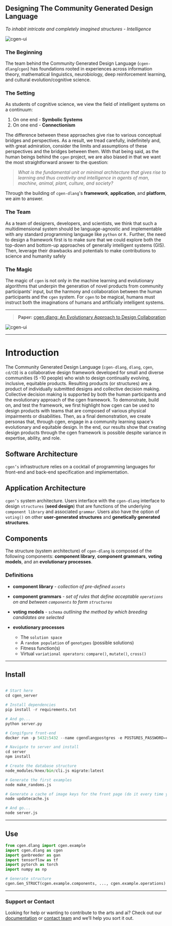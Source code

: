 ## Designing The Community Generated Design Language
_To inhabit intricate and completely imagined structures - Intelligence_

![cgen-ui](https://storage.googleapis.com/root-proposal-1246/CGEN/Papers/ACMFAccT2021/ui-proto/cgen-proto-4-purely-components-on.png)

### The Beginning
The team behind the Community Generated Design Language (`cgen-dlang`/`cgen`) has foundations rooted in experiences across information theory, mathematical linguistics, neurobiology, deep reinforcement learning, and cultural evolution/cognitive science.

### The Setting
As students of cognitive science, we view the field of intelligent systems on a continuum: 

1. On one end - **Symbolic Systems**
2. On one end - **Connectionism**

The difference between these approaches give rise to various conceptual bridges and perspectives. As a result, we tread carefully, indefinitely and, with great admiration, consider the limits and assumptions of these perspectives and the bridges between them. With that being said, as the human beings behind the `cgen` project, we are also biased in that we want the most straightforward answer to the question:

>_What is the fundamental unit or minimal architecture that gives rise to learning and thus creativity and intelligence in agents of man, machine, animal, plant, culture, and society?_

Through the building of `cgen-dlang`'s **framework**, **application**, and **platform**, we aim to answer.

### The Team
As a team of designers, developers, and scientists, we think that such a multidimensional system should be language-agnostic and implementable with any standard programming language like `python` or `R.` Further, the need to design a framework first is to make sure that we could explore both the top-down and bottom-up approaches of generally intelligent systems (GIS). Then, leverage their drawbacks and potentials to make contributions to science and humanity safely

### The Magic
The magic of `cgen` is not only in the machine learning and evolutionary algorithms that underpin the generation of novel products from community participants' input, but the harmony and collaboration between the human participants and the `cgen` system. For `cgen` to be magical, humans must instruct both the imaginations of humans and artificially intelligent systems.

---
> **Paper:** [cgen.dlang: An Evolutionary Approach
> to Design Collaboration](https://storage.googleapis.com/root-proposal-1246/CGEN/Papers/data4good-cgen-dlang.pdf)

![cgen-ui](https://storage.googleapis.com/root-proposal-1246/CGEN/Papers/ACMFAccT2021/ui-proto/cgen-proto-4-plastic-back-shape-on.png)

---
# Introduction
The Community Generated Design Language (`cgen-dlang`, `dlang`, `cgen`, `cd/CD`) is a collaborative design framework developed for small and diverse communities (5 -10 people) who wish to design continually evolving, inclusive, equitable products. Resulting products (or structures) are a product of individually submitted designs and collective decision making. Collective decision making is supported by both the human participants and the evolutionary approach of the cgen framework. To demonstrate, build on, and test the framework, we first highlight how cgen can be used to design products with teams that are composed of various physical impairments or  disabilities. Then, as a final demonstration, we create personas that, through cgen, engage in a community learning space's evolutionary and equitable design. In the end, our results show that creating design products through the cgen framework is possible despite variance in expertise, ability, and role. 

## Software Architecture
`cgen’s` infrastructure relies on a cocktail of programming languages for front-end and back-end specification and implementation.

## Application Architecture
`cgen’s` system architecture. Users interface with the `cgen-dlang` interface to design `structures` (**seed design**) that are functions of the underlying `component library` and associated `grammar`. Users also have the option of `voting()` on other **user-generated structures** and **genetically generated structures**.

## Components  
The structure (system architecture) of `cgen-dlang` is composed of the following components: **component library**, **component grammars**, **voting models**, and an **evolutionary processes**.

### Definitions
* **component library** - _collection of pre-defined `assets`_
* **component grammars** - _set of rules that define
acceptable `operations` on and between `components`
to form `structures`_
* **voting models** - `schema` _outlining the method by which
breeding candidates are selected_

* **evolutionary processes**
    * The `solution space`
    * A `random population` of `genotypes` (possible solutions)
    * Fitness function(s)
    * Virtual `variational operators`: `compare()`, `mutate()`, `cross()`

---
## Install
```python

# Start here
cd cgen_server

# Install dependencies
pip install -r requirements.txt

# And go...
python server.py

# Congifgure front-end
docker run -p 5432:5432 --name cgendlangpostgres -e POSTGRES_PASSWORD=cgendlangpostgres -d postgres

# Navigate to server and install
cd server
npm install

# Create the database structure
node_modules/knex/bin/cli.js migrate:latest

# Generate the first examples
node make_randoms.js

# Generate a cache of image keys for the front page (do it every time you want to update the front page)
node updatecache.js

# And go...
node server.js
```
---
## Use
```python
from cgen.dlang import cgen.example
import cgen.dlang as cgen
import ganbreeder as gan
import tensorflow as tf
import pytorch as torch
import numpy as np

# Generate structure
cgen.Gen_STRUCT(cgen.example.components, ..., cgen.example.operations)

```
---

### Support or Contact
Looking for help or wanting to contribute to the arts and ai? Check out our [documentation](https://github.com/cgen-dlang/cgen-dlang) or [contact team](people.cgen-dlang@gmail.com) and we’ll help you sort it out.
